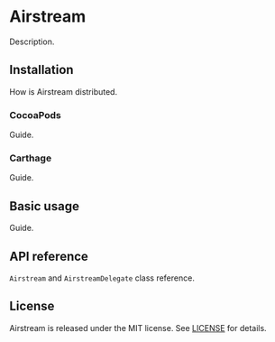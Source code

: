 # Airstream

Description.

## Installation

How is Airstream distributed.

### CocoaPods

Guide.

### Carthage

Guide.

## Basic usage

Guide.

## API reference

`Airstream` and `AirstreamDelegate` class reference.

## License

Airstream is released under the MIT license. See [LICENSE](./LICENSE) for details.
